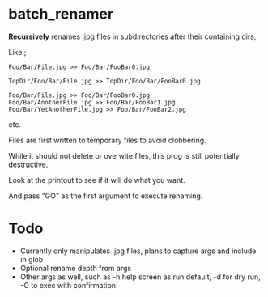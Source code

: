 # batch_renamer

**<ins>Recursively</ins>** renames .jpg files in subdirectories after their containing dirs,

Like ;

```
Foo/Bar/File.jpg >> Foo/Bar/FooBar0.jpg

TopDir/Foo/Bar/File.jpg >> TopDir/Foo/Bar/FooBar0.jpg 

Foo/Bar/File.jpg >> Foo/Bar/FooBar0.jpg
Foo/Bar/AnotherFile.jpg >> Foo/Bar/FooBar1.jpg
Foo/Bar/YetAnotherFile.jpg >> Foo/Bar/FooBar2.jpg
```
etc.

Files are first written to temporary files to avoid clobbering.

While it should not delete or overwite files, this prog is still potentially destructive.

Look at the printout to see if it will do what you want.

And pass "GO" as the first argument to execute renaming.

# Todo 
* Currently only manipulates .jpg files, plans to capture args and include in glob
* Optional rename depth from args
* Other args as well, such as -h help screen as run default, -d for dry run, -G to exec with confirmation

